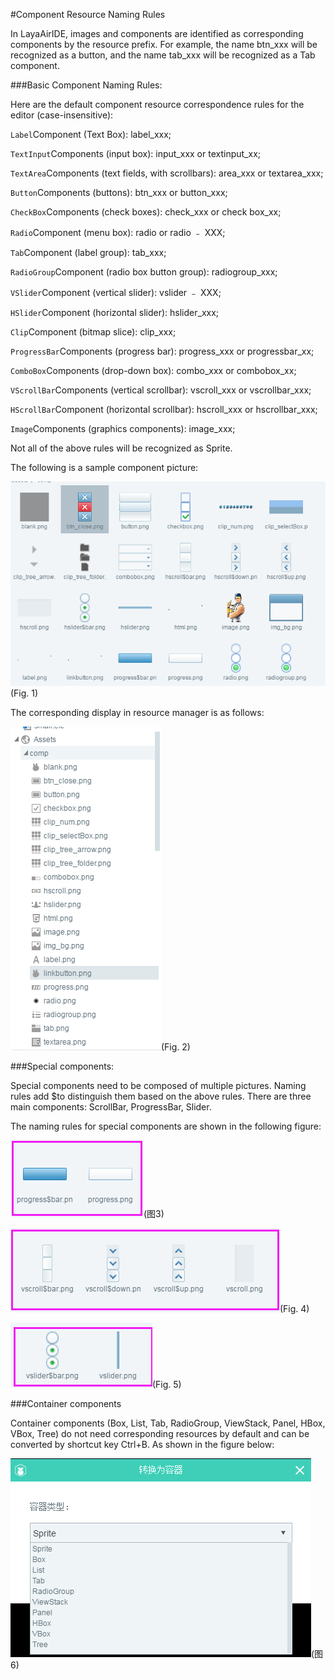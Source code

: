 #Component Resource Naming Rules

In LayaAirIDE, images and components are identified as corresponding components by the resource prefix. For example, the name btn_xxx will be recognized as a button, and the name tab_xxx will be recognized as a Tab component.

###Basic Component Naming Rules:

Here are the default component resource correspondence rules for the editor (case-insensitive):

`Label`Component (Text Box): label_xxx;

`TextInput`Components (input box): input_xxx or textinput_xx;

`TextArea`Components (text fields, with scrollbars): area_xxx or textarea_xxx;

`Button`Components (buttons): btn_xxx or button_xxx;

`CheckBox`Components (check boxes): check_xxx or check box_xx;

`Radio`Component (menu box): radio or radio ﹣ XXX;

`Tab`Component (label group): tab_xxx;

`RadioGroup`Component (radio box button group): radiogroup_xxx;

`VSlider`Component (vertical slider): vslider ﹣ XXX;

`HSlider`Component (horizontal slider): hslider_xxx;

`Clip`Component (bitmap slice): clip_xxx;

`ProgressBar`Components (progress bar): progress_xxx or progressbar_xx;

`ComboBox`Components (drop-down box): combo_xxx or combobox_xx;

`VScrollBar`Components (vertical scrollbar): vscroll_xxx or vscrollbar_xxx;

`HScrollBar`Component (horizontal scrollbar): hscroll_xxx or hscrollbar_xxx;

`Image`Components (graphics components): image_xxx;

Not all of the above rules will be recognized as Sprite.

The following is a sample component picture:

![1](img\1.png)(Fig. 1)

The corresponding display in resource manager is as follows:

![2](img\2.png)(Fig. 2)



###Special components:

Special components need to be composed of multiple pictures. Naming rules add $to distinguish them based on the above rules. There are three main components: ScrollBar, ProgressBar, Slider.

The naming rules for special components are shown in the following figure:

![3](img\3.png)(图3)



![4](img\4.png)(Fig. 4)

![5](img\5.png)(Fig. 5)



###Container components

Container components (Box, List, Tab, RadioGroup, ViewStack, Panel, HBox, VBox, Tree) do not need corresponding resources by default and can be converted by shortcut key Ctrl+B. As shown in the figure below:

![6](img\6.png)(图6)



